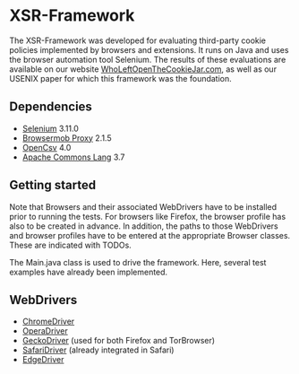 # XSR-Framework

The XSR-Framework was developed for evaluating third-party cookie policies implemented by browsers and extensions.
It runs on Java and uses the browser automation tool Selenium.
The results of these evaluations are available on our website [WhoLeftOpenTheCookieJar.com](https://wholeftopenthecookiejar.com), as well as our USENIX paper for which this framework was the foundation.

## Dependencies

* [Selenium](https://www.seleniumhq.org/) 3.11.0
* [Browsermob Proxy](https://bmp.lightbody.net/) 2.1.5
* [OpenCsv](http://opencsv.sourceforge.net/) 4.0
* [Apache Commons Lang](https://mvnrepository.com/artifact/org.apache.commons/commons-lang3/3.7) 3.7

## Getting started

Note that Browsers and their associated WebDrivers have to be installed prior to running the tests.
For browsers like Firefox, the browser profile has also to be created in advance.
In addition, the paths to those WebDrivers and browser profiles have to be entered at the appropriate Browser classes.
These are indicated with TODOs.

The Main.java class is used to drive the framework.
Here, several test examples have already been implemented.

## WebDrivers

* [ChromeDriver](http://chromedriver.chromium.org/)
* [OperaDriver](https://github.com/operasoftware/operachromiumdriver/releases)
* [GeckoDriver](https://github.com/mozilla/geckodriver/releases) (used for both Firefox and TorBrowser)
* [SafariDriver](https://webkit.org/blog/6900/webdriver-support-in-safari-10/) (already integrated in Safari)
* [EdgeDriver](https://developer.microsoft.com/en-us/microsoft-edge/tools/webdriver/)